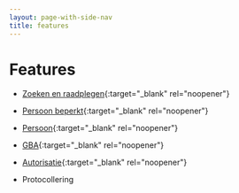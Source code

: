 ```yaml
---
layout: page-with-side-nav
title: features
---
```


# Features

- [Zoeken en raadplegen](./test-report-raadpleeg-en-zoek.html){:target="_blank" rel="noopener"}
- [Persoon beperkt](./test-report-persoon-beperkt.html){:target="_blank" rel="noopener"}
- [Persoon](./test-report-persoon.html){:target="_blank" rel="noopener"}

- [GBA](./test-report-gba.html){:target="_blank" rel="noopener"}
- [Autorisatie](./test-report-autorisatie.html){:target="_blank" rel="noopener"}
- Protocollering